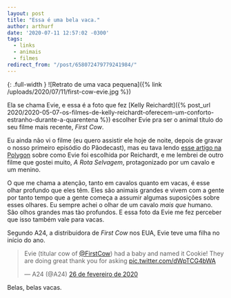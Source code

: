 ```yaml
---
layout: post
title: "Essa é uma bela vaca."
author: arthurf
date: '2020-07-11 12:57:02 -0300'
tags:
  - links
  - animais
  - filmes
redirect_from: "/post/658072479779241984/"
---
```


{: .full-width }
![Retrato de uma vaca pequena]({% link /uploads/2020/07/11/first-cow-evie.jpg %})

Ela se chama Evie, e essa é a foto que fez [Kelly Reichardt]({% post_url 2020/2020-05-07-os-filmes-de-kelly-reichardt-oferecem-um-conforto-estranho-durante-a-quarentena %}) escolher Evie pra ser o animal título do seu filme mais recente, *First Cow*.

Eu ainda não vi o filme (eu quero assistir ele hoje de noite, depois de gravar o nosso primeiro episódio do Pãodecast), mas eu tava lendo [esse artigo na Polygon](https://www.polygon.com/2020/7/8/21316413/first-cow-cast-a24-evie-headshot-kelly-reichardt-cameo) sobre como Evie foi escolhida por Reichardt, e me lembrei de outro filme que gostei muito, _A Rota Selvagem_, protagonizado por um cavalo e um menino.

O que me chama a atenção, tanto em cavalos quanto em vacas, é esse olhar profundo que eles têm. Eles são animais grandes e vivem com a gente por tanto tempo que a gente começa a assumir algumas suposições sobre esses olhares. Eu sempre achei o olhar de um cavalo *mais que* humano. São olhos grandes mas tào profundos. E essa foto da Evie me fez perceber que isso também vale para vacas.

Segundo A24, a distribuidora de _First Cow_ nos EUA, Evie teve uma filha no início do ano.

<blockquote class="twitter-tweet" data-lang="pt" data-dnt="true"><p lang="en" dir="ltr">Evie (titular cow of <a href="https://twitter.com/FirstCow?ref_src=twsrc%5Etfw">@FirstCow</a>) had a baby and named it Cookie! They are doing great thank you for asking <a href="https://t.co/dWpTCG4bWA">pic.twitter.com/dWpTCG4bWA</a></p><p>&mdash; A24 (@A24) <a href="https://twitter.com/A24/status/1232747600027299843?ref_src=twsrc%5Etfw">26 de fevereiro de 2020</a></p></blockquote><script async src="https://platform.twitter.com/widgets.js"></script>

Belas, belas vacas.
